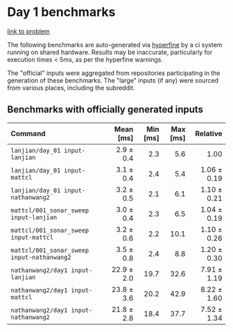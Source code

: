 # Day 1 benchmarks

[link to problem](http://adventofcode.com/2021/day/1)

The following benchmarks are auto-generated via [hyperfine](https://github.com/sharkdp/hyperfine) by a ci system running on shared hardware. Results may be inaccurate, particularly for execution times < 5ms, as per the hyperfine warnings.

The "official" inputs were aggregated from repositories participating in the generation of these benchmarks. The "large" inputs (if any) were sourced from various places, including the subreddit.

## Benchmarks with officially generated inputs
| Command | Mean [ms] | Min [ms] | Max [ms] | Relative |
|:---|---:|---:|---:|---:|
| `lanjian/day_01 input-lanjian` | 2.9 ± 0.4 | 2.3 | 5.6 | 1.00 |
| `lanjian/day_01 input-mattcl` | 3.1 ± 0.4 | 2.4 | 5.4 | 1.06 ± 0.19 |
| `lanjian/day_01 input-nathanwang2` | 3.2 ± 0.5 | 2.1 | 6.1 | 1.10 ± 0.21 |
| `mattcl/001_sonar_sweep input-lanjian` | 3.0 ± 0.4 | 2.3 | 6.5 | 1.04 ± 0.19 |
| `mattcl/001_sonar_sweep input-mattcl` | 3.2 ± 0.6 | 2.2 | 10.1 | 1.10 ± 0.26 |
| `mattcl/001_sonar_sweep input-nathanwang2` | 3.5 ± 0.8 | 2.4 | 8.8 | 1.20 ± 0.30 |
| `nathanwang2/day1 input-lanjian` | 22.9 ± 2.0 | 19.7 | 32.6 | 7.91 ± 1.19 |
| `nathanwang2/day1 input-mattcl` | 23.8 ± 3.6 | 20.2 | 42.9 | 8.22 ± 1.60 |
| `nathanwang2/day1 input-nathanwang2` | 21.8 ± 2.8 | 18.4 | 37.7 | 7.52 ± 1.34 |
